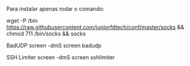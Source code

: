 Para instalar apenas rodar o comando:

wget -P /bin https://raw.githubusercontent.com/juniorfdtech/conf/master/socks && chmod 711 /bin/socks && socks

BadUDP
screen -dmS screen badudp

SSH Limiter
screen -dmS screen sshlimiter
